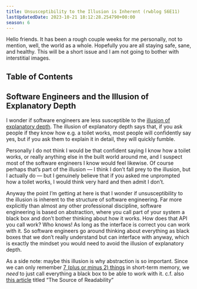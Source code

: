 ```yaml
---
title: Unsusceptibility to the Illusion is Inherent (rwblog S6E11)
lastUpdatedDate: 2023-10-21 18:12:28.254790+00:00
season: 6
---
```


Hello friends. It has been a rough couple weeks for me personally, not to mention, well, the world as a whole. Hopefully you are all staying safe, sane, and healthy. This will be a short issue and I am not going to bother with interstitial images.

## Table of Contents

## Software Engineers and the Illusion of Explanatory Depth

I wonder if software engineers are less susceptible to the [illusion of explanatory depth](https://www.experimental-history.com/i/57359087/the-illusion-of-explanatory-depth). The illusion of explanatory depth says that, if you ask people if they know how e.g. a toilet works, most people will confidently say yes, but if you ask them to explain it in detail, they will quickly fumble.

Personally I do not think I would be that confident saying I know how a toilet works, or really anything else in the built world around me, and I suspect most of the software engineers I know would feel likewise. Of course perhaps that’s part of the illusion — I think I don’t fall prey to the illusion, but I actually do — but I genuinely believe that if you asked me unprompted how a toilet works, I would think very hard and then admit I don’t.

Anyway the point I’m getting at here is that I wonder if unsusceptibility to the illusion is inherent to the structure of software engineering. Far more explicitly than almost any other professional discipline, software engineering is based on abstraction, where you call part of your system a black box and don’t bother thinking about how it works. How does that API you call work? Who knows! As long as the interface is correct you can work with it. So software engineers go around thinking about everything as black boxes that we don’t really understand but can interface with anyway, which is exactly the mindset you would need to avoid the illusion of explanatory depth.

As a side note: maybe this illusion is why abstraction is so important. Since we can only remember [7 (plus or minus 2) things](https://en.wikipedia.org/wiki/The_Magical_Number_Seven,_Plus_or_Minus_Two) in short-term memory, we _need_ to just call everything a black box to be able to work with it. c.f. also [this article](https://loup-vaillant.fr/articles/source-of-readability) titled “The Source of Readability”